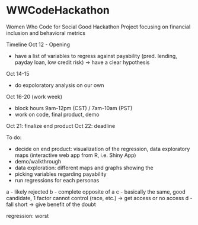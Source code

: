 # WWCodeHackathon
Women Who Code for Social Good Hackathon Project focusing on financial inclusion and behavioral metrics 




Timeline
Oct 12 - Opening
  - have a list of variables to regress against payability (pred. lending, payday loan, low credit risk) -> have a clear hypothesis

Oct 14-15
  - do expoloratory analysis on our own

Oct 16-20 (work week)
  - block hours 9am-12pm (CST) / 7am-10am (PST)
  - work on code, final product, demo

Oct 21: finalize end product
Oct 22: deadline

To do:
  - decide on end product: visualization of the regression, data exploratory maps (interactive web app from R, i.e. Shiny App)
  - demo/walkthrough
  - data exploration: different maps and graphs showing the 
  - picking variables regarding payability
  - run regressions for each personas


a - likely rejected
b - complete opposite of a
c - basically the same, good candidate, 1 factor cannot control (race, etc.)  -> get access or no access
d - fall short -> give benefit of the doubt 

regression: worst 
